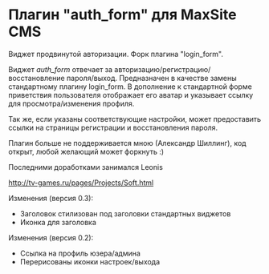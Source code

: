 Плагин "auth_form" для MaxSite CMS
===========================

Виджет продвинутой авторизации. Форк плагина "login_form".

Виджет *auth_form* отвечает за авторизацию/регистрацию/восстановление пароля/выход. 
Предназначен в качестве замены стандартному плагину login_form. 
В дополнение к стандартной форме приветствия пользователя отображает его аватар и 
указывает ссылку для просмотра/изменения профиля. 

Так же, если указаны соответствующие настройки, может предоставить ссылки на страницы регистрации и восстановления пароля.

Плагин больше не поддерживается мною (Александр Шиллинг), код открыт, любой желающий может форкнуть :)

Последними доработками занимался Leonis

http://tv-games.ru/pages/Projects/Soft.html

Изменения (версия 0.3):

* Заголовок стилизован под заголовки стандартных виджетов
* Иконка для заголовка

Изменения (версия 0.2):

* Cсылка на профиль юзера/админа
* Перерисованы иконки настроек/выхода

